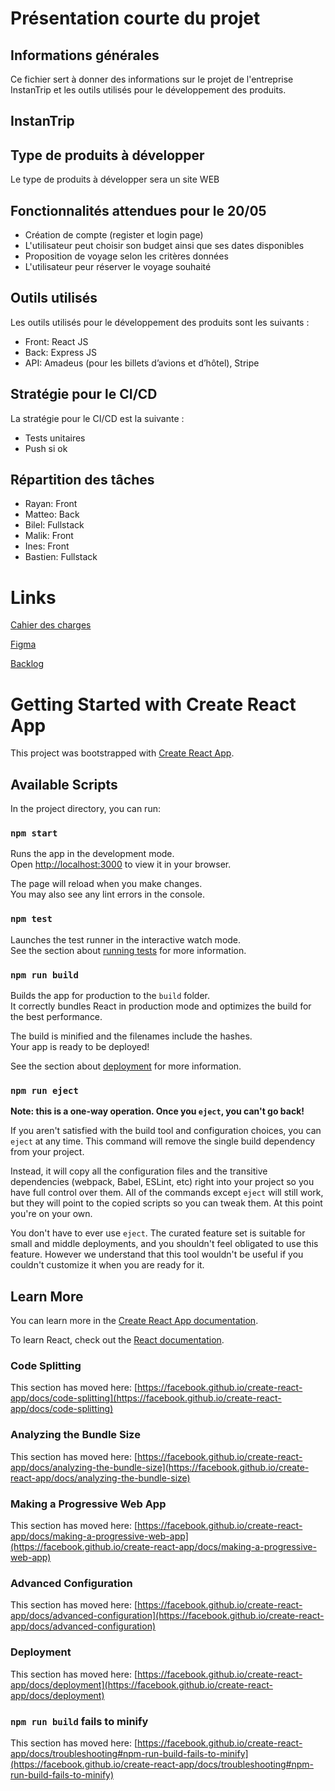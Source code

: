 # Présentation courte du projet

## Informations générales

Ce fichier sert à donner des informations sur le projet de l'entreprise InstanTrip et les outils utilisés pour le développement des produits.

## InstanTrip

## Type de produits à développer

Le type de produits à développer sera un site WEB

## Fonctionnalités attendues pour le 20/05

- Création de compte (register et login page)
- L'utilisateur peut choisir son budget ainsi que ses dates disponibles
- Proposition de voyage selon les critères données
- L'utilisateur peur réserver le voyage souhaité

## Outils utilisés

Les outils utilisés pour le développement des produits sont les suivants :

- Front: React JS
- Back: Express JS
- API: Amadeus (pour les billets d’avions et d’hôtel), Stripe

## Stratégie pour le CI/CD

La stratégie pour le CI/CD est la suivante :

- Tests unitaires
- Push si ok

## Répartition des tâches 

- Rayan: Front
- Matteo: Back
- Bilel: Fullstack
- Malik: Front
- Ines: Front
- Bastien: Fullstack

# Links

[Cahier des charges](https://docs.google.com/document/d/1cx1s6dJotfLgftOokWWMgpriYZ9zLK5SFQH2SjnwngQ/edit?hl=fr#)

[Figma](https://www.figma.com/file/XkS1VKYOxJyN6BOHGmfFOh/Untitled?node-id=1-2&t=RyagLxogpSOZxuxT-0)

[Backlog](https://github.com/users/rs-4/projects/1)

# Getting Started with Create React App

This project was bootstrapped with [Create React App](https://github.com/facebook/create-react-app).

## Available Scripts

In the project directory, you can run:

### `npm start`

Runs the app in the development mode.\
Open [http://localhost:3000](http://localhost:3000) to view it in your browser.

The page will reload when you make changes.\
You may also see any lint errors in the console.

### `npm test`

Launches the test runner in the interactive watch mode.\
See the section about [running tests](https://facebook.github.io/create-react-app/docs/running-tests) for more information.

### `npm run build`

Builds the app for production to the `build` folder.\
It correctly bundles React in production mode and optimizes the build for the best performance.

The build is minified and the filenames include the hashes.\
Your app is ready to be deployed!

See the section about [deployment](https://facebook.github.io/create-react-app/docs/deployment) for more information.

### `npm run eject`

**Note: this is a one-way operation. Once you `eject`, you can't go back!**

If you aren't satisfied with the build tool and configuration choices, you can `eject` at any time. This command will remove the single build dependency from your project.

Instead, it will copy all the configuration files and the transitive dependencies (webpack, Babel, ESLint, etc) right into your project so you have full control over them. All of the commands except `eject` will still work, but they will point to the copied scripts so you can tweak them. At this point you're on your own.

You don't have to ever use `eject`. The curated feature set is suitable for small and middle deployments, and you shouldn't feel obligated to use this feature. However we understand that this tool wouldn't be useful if you couldn't customize it when you are ready for it.

## Learn More

You can learn more in the [Create React App documentation](https://facebook.github.io/create-react-app/docs/getting-started).

To learn React, check out the [React documentation](https://reactjs.org/).

### Code Splitting

This section has moved here: [https://facebook.github.io/create-react-app/docs/code-splitting](https://facebook.github.io/create-react-app/docs/code-splitting)

### Analyzing the Bundle Size

This section has moved here: [https://facebook.github.io/create-react-app/docs/analyzing-the-bundle-size](https://facebook.github.io/create-react-app/docs/analyzing-the-bundle-size)

### Making a Progressive Web App

This section has moved here: [https://facebook.github.io/create-react-app/docs/making-a-progressive-web-app](https://facebook.github.io/create-react-app/docs/making-a-progressive-web-app)

### Advanced Configuration

This section has moved here: [https://facebook.github.io/create-react-app/docs/advanced-configuration](https://facebook.github.io/create-react-app/docs/advanced-configuration)

### Deployment

This section has moved here: [https://facebook.github.io/create-react-app/docs/deployment](https://facebook.github.io/create-react-app/docs/deployment)

### `npm run build` fails to minify

This section has moved here: [https://facebook.github.io/create-react-app/docs/troubleshooting#npm-run-build-fails-to-minify](https://facebook.github.io/create-react-app/docs/troubleshooting#npm-run-build-fails-to-minify)
